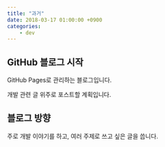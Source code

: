 ```yaml
---
title: "과거"
date: 2018-03-17 01:00:00 +0900
categories:
    - dev
---
```


## GitHub 블로그 시작

GitHub Pages로 관리하는 블로그입니다.

개발 관련 글 위주로 포스트할 계획입니다.

## 블로그 방향

주로 개발 이야기를 하고, 여러 주제로 쓰고 싶은 글을 씁니다.
